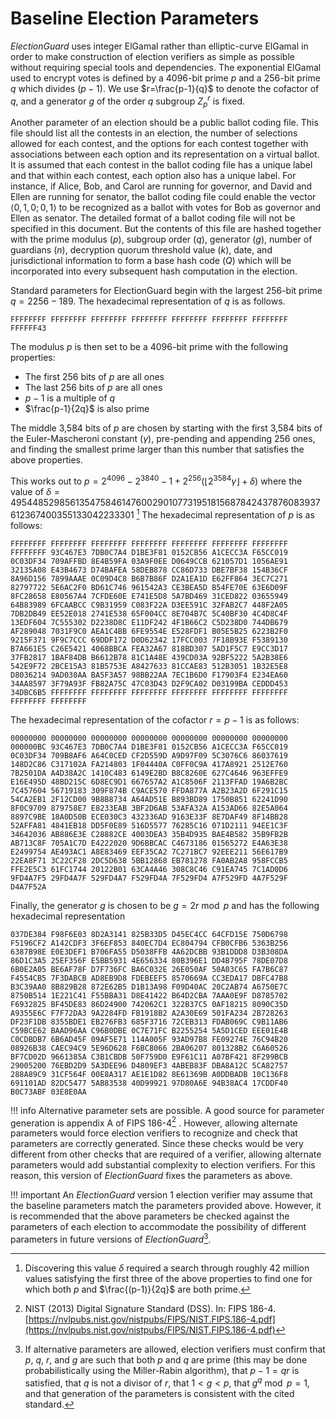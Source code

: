 # Baseline Election Parameters

*ElectionGuard* uses integer ElGamal rather than elliptic-curve ElGamal in order to make construction of election verifiers as simple as possible without requiring special tools and dependencies. The exponential ElGamal used to encrypt votes is defined by a 4096-bit prime $p$ and a 256-bit prime $q$ which divides $(p − 1)$. We use $r=\frac{p-1}{q}$ to denote the cofactor of $q$, and a generator $g$ of the order $q$ subgroup $Z_p^r$ is fixed.

Another parameter of an election should be a public ballot coding file. This file should list all the contests in an election, the number of selections allowed for each contest, and the options for each contest together with associations between each option and its representation on a virtual ballot. It is assumed that each contest in the ballot coding file has a unique label and that within each contest, each option also has a unique label. For instance, if Alice, Bob, and Carol are running for governor, and David and Ellen are running for senator, the ballot coding file could enable the vector $\langle0,1,0; 0,1\rangle$ to be recognized as a ballot with votes for Bob as governor and Ellen as senator. The detailed format of a ballot coding file will not be specified in this document. But the contents of this file are hashed together with the prime modulus $(p)$, subgroup order $(q)$, generator $(g)$, number of guardians $(n)$, decryption quorum threshold value $(k)$, date, and jurisdictional information to form a base hash code $(Q)$ which will be incorporated into every subsequent hash computation in the election.

Standard parameters for ElectionGuard begin with the largest 256-bit prime $q = 2256 − 189$. The hexadecimal representation of $q$ is as follows.

``` text
FFFFFFFF FFFFFFFF FFFFFFFF FFFFFFFF FFFFFFFF FFFFFFFF FFFFFFFF FFFFFF43
```

The modulus $p$ is then set to be a 4096-bit prime with the following properties:

* The first 256 bits of $p$ are all ones
* The last 256 bits of $p$ are all ones
* $p-1$ is a multiple of $q$
* $\frac{p-1}{2q}$ is also prime

The middle 3,584 bits of $p$ are chosen by starting with the first 3,584 bits of the Euler-Mascheroni constant $(\gamma)$, pre-pending and appending 256 ones, and finding the smallest prime larger than this number that satisfies the above properties.

This works out to $p=2^{4096}-2^{3840} - 1 + 2^{256}(\lfloor2^{3584}\gamma\rfloor + \delta)$ where the value of
$\delta = 495448529856135475846147600290107731951815687842437876083937612367400355133042233301$
[^12]
The hexadecimal representation of $p$ is as follows:

``` text
FFFFFFFF FFFFFFFF FFFFFFFF FFFFFFFF FFFFFFFF FFFFFFFF FFFFFFFF FFFFFFFF 93C467E3 7DB0C7A4 D1BE3F81 0152CB56 A1CECC3A F65CC019 0C03DF34 709AFFBD 8E4B59FA 03A9F0EE D0649CCB 621057D1 1056AE91 32135A08 E43B4673 D74BAFEA 58DEB878 CC86D733 DBE7BF38 154B36CF 8A96D156 7899AAAE 0C09D4C8 B6B7B86F D2A1EA1D E62FF864 3EC7C271 82797722 5E6AC2F0 BD61C746 961542A3 CE3BEA5D B54FE70E 63E6D09F 8FC28658 E80567A4 7CFDE60E E741E5D8 5A7BD469 31CED822 03655949 64B83989 6FCAABCC C9B31959 C083F22A D3EE591C 32FAB2C7 448F2A05 7DB2DB49 EE52E018 2741E538 65F004CC 8E704B7C 5C40BF30 4C4D8C4F 13EDF604 7C555302 D2238D8C E11DF242 4F1B66C2 C5D238D0 744DB679 AF289048 7031F9C0 AEA1C4BB 6FE9554E E528FDF1 B05E5B25 6223B2F0 9215F371 9F9C7CCC 69DDF172 D0D62342 17FCC003 7F18B93E F5389130 B7A661E5 C26E5421 4068BBCA FEA32A67 818BD307 5AD1F5C7 E9CC3D17 37FB2817 1BAF84DB B6612B78 81C1A48E 439CD03A 92BF5222 5A2B38E6 542E9F72 2BCE15A3 81B5753E A8427633 81CCAE83 512B3051 1B32E5E8 D8036214 9AD030AA BA5F3A57 98BB22AA 7EC1B6D0 F17903F4 E234EA60 34AA8597 3F79A93F FB82A75C 47C03D43 D2F9CA02 D03199BA CEDDD453 34DBC6B5 FFFFFFFF FFFFFFFF FFFFFFFF FFFFFFFF FFFFFFFF FFFFFFFF FFFFFFFF FFFFFFFF
```

The hexadecimal representation of the cofactor $r=p-1$ is as follows:

```text
00000000 00000000 00000000 00000000 00000000 00000000 00000000 000000BC 93C467E3 7DB0C7A4 D1BE3F81 0152CB56 A1CECC3A F65CC019 0C03DF34 709B8AF6 A64C0CED CF2D559D A9D97F09 5C3076C6 86037619 148D2C86 C317102A FA214803 1F04440A C0FF0C9A 417A8921 2512E760 7B2501DA A4D38A2C 1410C483 6149E2BD B8C8260E 627C4646 963EFFE9 E16E495D 48BD215C 6D8EC9D1 667657A2 A1C8506F 2113FFAD 19A6B2BC 7C457604 56719183 309F874B C9ACE570 FFDA877A A2B23A2D 6F291C15 54CA2EB1 2F12CD00 9B8B8734 A64AD51E B893BD89 1750B851 62241D90 8F0C9709 879758E7 E8233EAB 3BF2D6AB 53AFA32A A153AD66 82E5A064 8897C9BE 18A0D50B ECE030C3 432336AD 9163E33F 8E7DAF49 8F14BB28 52AFFA81 4841EB18 DD5F0E89 516D5577 76285C16 071D2111 94EE1C3F 34642036 AB886E3E C28882CE 4003DEA3 35B4D935 BAE4B582 35B9FB2B AB713C8F 705A1C7D E4222020 9D6BBCAC C4673186 01565272 E4A63E38 E2499754 AE493AC1 A8E83469 EEF35CA2 7C271BC7 92EEE211 56E617B9 22EA8F71 3C22CF28 2DC5D638 5BB12868 EB781278 FA0AB2A8 958FCCB5 FFE2E5C3 61FC1744 20122B01 63CA4A46 308C8C46 C91EA745 7C1AD0D6 9FD4A7F5 29FD4A7F 529FD4A7 F529FD4A 7F529FD4 A7F529FD 4A7F529F D4A7F52A
```

Finally, the generator $g$ is chosen to be $g=2r \bmod p$ and has the following hexadecimal representation

``` text
037DE384 F98F6E03 8D2A3141 825B33D5 D45EC4CC 64CFD15E 750D6798 F5196CF2 A142CDF3 3F6EF853 840EC7D4 EC804794 CFB0CFB6 5363B256 6387B98E E0E3DEF1 B706FA55 D5038FFB 4A62DCBB 93B1DDD8 D3B308DA 86D1C3A5 25EF356F E5BB5931 4E656334 80B396E1 DD4B795F 78DE07D8 6B0E2A05 BE6AF78F D7F736FC BA6C032E 26E050AF 50A03C65 FA7B6C87 F4554CB5 7F3DABCB AD8EB9D8 FDEBEEF5 8570669A CC3EDA17 DBFC47B8 B3C39AA0 8B829B28 872E62B5 D1B13A98 F09D40AC 20C2AB74 A6750E7C 8750B514 1E221C41 F55BBA31 D8E41422 B64D2CBA 7AAA0E9F D8785702 F6932825 BF45DE83 86D24900 742062C1 322B37C5 0AF18215 8090C35D A9355E6C F7F72DA3 9A2284FD FB1918B2 A2A30E69 501FA234 2B728263 DF23F1DB 8355BDE1 EB276FB3 685F3716 72CEB313 FDAB069C C9B11AB6 C59BCE62 BAAD96AA C96B0DBE 0C7E71FC B2255254 5A5D1CED EEE01E4B C0CDBDB7 6B6AD45F 09AF5E71 114A005F 93AD97B8 FE09274E 76C94B20 08926B38 CAEC94C9 5E96D628 F6BC8066 2BA06207 801328B2 C6A60526 BF7CD02D 9661385A C3B1CBDB 50F759D0 E9F61C11 A07BF421 8F299BCB 29005200 76EBD2D9 5A3DEE96 D4809EF3 4ABEB83F DBA8A12C 5CA82757 288A89C9 31CF564F 00E8A317 AE1E1D82 8E61369B A0DDBADB 10C136F8 691101AD 82DC5477 5AB83538 40D99921 97D80A6E 94B38AC4 17CDDF40 B0C73ABF 03E8E0AA
```

!!! info
    Alternative parameter sets are possible. A good source for parameter generation is appendix A of FIPS 186-4[^13] . However, allowing alternate parameters would force election verifiers to recognize and check that parameters are correctly generated. Since these checks would be very different from other checks that are required of a verifier, allowing alternate parameters would add substantial complexity to election verifiers. For this reason, this version of *ElectionGuard* fixes the parameters as above.

!!! important
    An *ElectionGuard* version 1 election verifier may assume that the baseline parameters match the parameters provided above. However, it is recommended that the above parameters be checked against the parameters of each election to accommodate the possibility of different parameters in future versions of *ElectionGuard*[^14].

[^12]: Discovering this value $\delta$ required a search through roughly 42 million values satisfying the first three of the above properties to find one for which both $p$ and $\frac{(p-1)}{2q}$ are both prime.

[^13]: NIST (2013) Digital Signature Standard (DSS). In: FIPS 186-4. [https://nvlpubs.nist.gov/nistpubs/FIPS/NIST.FIPS.186-4.pdf](https://nvlpubs.nist.gov/nistpubs/FIPS/NIST.FIPS.186-4.pdf)

[^14]: If alternative parameters are allowed, election verifiers must confirm that $p$, $q,$ $r$, and $g$ are such that both $p$ and $q$ are prime (this may be done probabilistically using the Miller-Rabin algorithm), that $p-1=qr$ is satisfied, that $q$ is not a divisor of $r$, that $1 \lt g \lt p$, that $g^q  \bmod p=1$, and that generation of the parameters is consistent with the cited standard.
